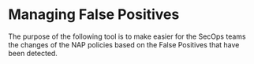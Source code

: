 # Managing False Positives 
The purpose of the following tool is to make easier for the SecOps teams the changes of the NAP policies based on the False Positives that have been detected. 



